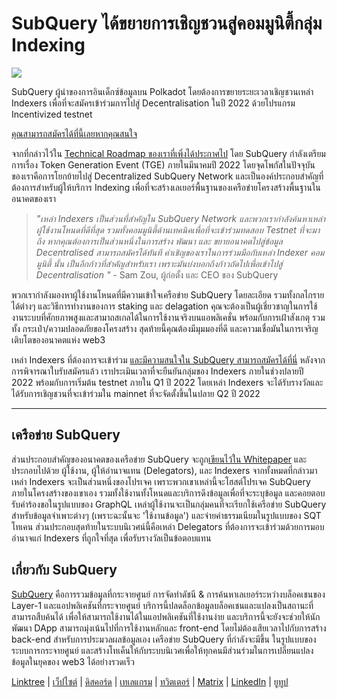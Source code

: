 # SubQuery ได้ขยายการเชิญชวนสู่คอมมูนิตี้กลุ่ม Indexing

![](https://miro.medium.com/max/1400/1*qa014uV1jHA2WTVhUadrdA.png)

SubQuery ผู้นำของการอินเด็กซ์ข้อมูลบน Polkadot โดยต้องการขยายระยะเวลาเชิญชวนเหล่า Indexers เพื่อที่จะสมัครเข้าร่วมการไปสู่ Decentralisation ในปี 2022 ด้วยโปรแกรม Incentivized testnet

[คุณสามารถสมัครได้ที่นี้เลยหากคุณสนใจ](https://forms.gle/RyXyhb8T9Gxkwi7R9)

จากที่กล่าวไว้ใน [Technical Roadmap ของเราที่เพิ่งได้ประกาศไป](https://subquery.medium.com/subquery-releases-technical-roadmap-2a3a383c49b) โดย SubQuery กำลังเตรียมการเรื่อง Token Generation Event (TGE) ภายในมีนาคมปี 2022 โดยจุดโพกัสในปัจจุบันของเราคือการโยกย้ายไปสู่ Decentralized SubQuery Network และเป็นองค์ประกอบสำคัญที่ต้องการสำหรับผู้ให้บริการ Indexing เพื่อที่จะสร้างเลเยอร์พื้นฐานของเครือข่ายโครงสร้างพื้นฐานในอนาคตของเรา

> _"เหล่า Indexers เป็นส่วนที่สำคัญใน SubQuery Network และพวกเรากำลังค้นหาเหล่าผู้ใช้งานโหนดที่ดีที่สุด รวมทั้งคอมมูนิตี้ด้านเทคนิคเพื่อที่จะเข้าร่วมทดสอบ Testnet ที่จะมาถึง หากคุณต้องการเป็นส่วนหนึ่งในการสร้าง พัฒนา และ ขยายอนาคตไปสู่ข้อมูล Decentralised สามารถสมัครได้ทันที คำเชิญของเราในการร่วมมือกับเหล่า Indexer คอมมูนิตี้ นั้น เป็นอีกก้าวที่สำคัญสำหรับเรา เพราะมันบ่งบอกถึงก้าวถัดไปเพื่อเข้าไปสู่ Decentralisation "_ - Sam Zou, ผู้ก่อตั้ง และ CEO ของ SubQuery

พวกเรากำลังมองหาผู้ใช้งานโหนดที่มีความเข้าใจเครือข่าย SubQuery โดยละเอียด รวมทั้งกลไกรายได้ต่างๆ และวิธีการทำงานของการ staking และ delagation คุณจะต้องเป็นผู้เชี่ยวชาญในการใช้งานระบบที่ศักยภาพสูงและสามาถสเกลได้ในการใช้งานจริงบนแอพลิเคชั่น พร้อมกับการเฝ้าสังเกตุ รวมทั้ง กระเป๋า/ความปลอดภัยของโครงสร้าง สุดท้ายนี้คุณต้องมีมุมมองที่ดี และคาวมเชื่อมันในการเจริญเติบโตของอนาคตแห่ง web3

เหล่า Indexers ที่ต้องการจะเข้าร่วม [และมีความสนใจใน SubQuery สามารถสมัครได้ที่นี่](https://forms.gle/RyXyhb8T9Gxkwi7R9) หลังจากการพิจารณาใบรับสมัครแล้ว เราประเมินเวลาที่จะยืนยันกลุ่มของ Indexers ภายในช่วงปลายปี 2022 พร้อมกับการเริ่มต้น testnet ภายใน Q1 ปี 2022 โดยเหล่า Indexers จะได้รับรางวัลและได้รับการเชิญชวนที่จะเข้าร่วมใน mainnet ที่จะจัดตั้งขึ้นในปลาย Q2 ปี 2022

---

## เครือข่าย SubQuery

ส่วนประกอบสำคัญของอนาคตของเครือข่าย SubQuery จะถูก[เขียนไว้ใน Whitepaper](https://static.subquery.network/whitepaper.pdf) และประกอบไปด้วย ผู้ใช้งาน, ผู้ให้อำนาจแทน (Delegators), และ Indexers จากทั้งหมดที่กล่าวมา เหล่า Indexers จะเป็นส่วนหนึ่งของโปรเจค เพราะพวกเขาเหล่านี้จะโฮสต์โปรเจค SubQuery ภายในโครงสร้างของเขาเอง รวมทั้งใช้งานทั้งโหนดและบริการดึงข้อมูลเพื่อที่จะระบุข้อมูล และคอยตอบรับคำร้องขอในรูปแบบของ GraphQL เหล่าผู้ใช้งานจะเป็นกลุ่มคนที่จะเรียกใช้เครือข่าย SubQuery สำหรับข้อมูลจำเพาะต่างๆ (เพราะฉะนั้นจะ 'ใช้งานข้อมูล') และจ่ายค่าธรรมเนียมในรูปแบบของ SQT โทเคน ส่วนประกอบสุดท้ายในระบบนิเวศน์นี้คือเหล่า Delegators ที่ต้องการจะเข้าร่วมด้วยการมอบอำนาจแก่ Indexers ที่ถูกใจที่สุด เพื่อรับรางวัลเป็นข้อตอบแทน

## เกี่ยวกับ SubQuery

[SubQuery](https://subquery.network/) คือการรวมข้อมูลที่กระจายศูนย์ การจัดทำดัชนี & การค้นหาเลเยอร์ระหว่างบล็อคเชนของ Layer-1 และแอปพลิเคชันที่กระจายศูนย์ บริการนี้ปลดล็อกข้อมูลบล็อคเชนและแปลงเป็นสถานะที่สามารถสืบค้นได้ เพื่อให้สามารถใช้งานได้ในแอปพลิเคชันที่ใช้งานง่าย และบริการนี้จะยังจะช่วยให้นักพัฒนา DApp สามารถมุ่งเน้นไปที่การใช้งานหลักและ front-end โดยไม่ต้องเสียเวลาไปกับการสร้าง back-end สำหรับการประมวลผลข้อมูลเอง เครือข่าย SubQuery ที่กำลังจะมีขึ้น ในรูปแบบของระบบการกระจายศูนย์ และสร้างโทเค็นให้กับระบบนิเวศเพื่อให้ทุกคนมีส่วนร่วมในการเปลี่ยนแปลงข้อมูลในยุคของ web3 ได้อย่างรวดเร็ว

[Linktree](https://linktr.ee/subquerynetwork)  |  [เว็ปไซต์](https://subquery.network/)  |  [ดิสคอร์ด](https://discord.com/invite/78zg8aBSMG)  |  [เทเลแกรม](https://t.me/subquerynetwork)  |  [ทวิตเตอร์](https://twitter.com/subquerynetwork)  |  [Matrix](https://matrix.to/#/#subquery:matrix.org)  |  [LinkedIn](https://www.linkedin.com/company/subquery)  |  [ยูทูป](https://www.youtube.com/channel/UCi1a6NUUjegcLHDFLr7CqLw)
